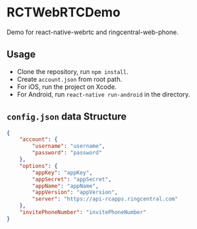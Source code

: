 # RCTWebRTCDemo
Demo for react-native-webrtc and ringcentral-web-phone.

## Usage
- Clone the repository, run `npm install`.
- Create `account.json` from root path.
- For iOS, run the project on Xcode.  
- For Android, run `react-native run-android` in the directory.

## `config.json` data Structure

```json
{
    "account": {
        "username": "username",
        "password": "password"
    },
    "options": {
        "appKey": "appKey",
        "appSecret": "appSecret",
        "appName": "appName",
        "appVersion": "appVersion",
        "server": "https://api-rcapps.ringcentral.com"
    },
    "invitePhoneNumber": "invitePhoneNumber"
}
```
